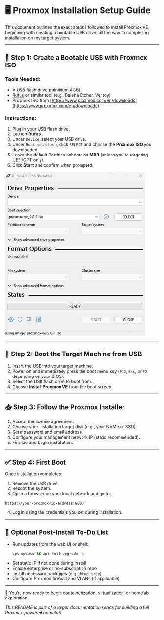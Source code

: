 # 🖥️ Proxmox Installation Setup Guide

This document outlines the exact steps I followed to install Proxmox VE, beginning with creating a bootable USB drive, all the way to completing installation on my target system.

---

## 🧰 Step 1: Create a Bootable USB with Proxmox ISO

### Tools Needed:
- A USB flash drive (minimum 4GB)
- [Rufus](https://rufus.ie/) or similar tool (e.g., Balena Etcher, Ventoy)
- Proxmox ISO from [https://www.proxmox.com/en/downloads](https://www.proxmox.com/en/downloads)

### Instructions:

1. Plug in your USB flash drive.
2. Launch **Rufus**.
3. Under `Device`, select your USB drive.
4. Under `Boot selection`, click `SELECT` and choose the **Proxmox ISO** you downloaded.
5. Leave the default Partition scheme as **MBR** (unless you're targeting UEFI/GPT only).
6. Click **Start** and confirm when prompted.


![Rufus Bootable USB Setup](../images/Rufus_Proxmox_flash_setup.png)


---

## 🔧 Step 2: Boot the Target Machine from USB

1. Insert the USB into your target machine.
2. Power on and immediately press the boot menu key (`F12`, `Esc`, or `F2` depending on your BIOS).
3. Select the USB flash drive to boot from.
4. Choose **Install Proxmox VE** from the boot screen.

---

## 📥 Step 3: Follow the Proxmox Installer

1. Accept the license agreement.
2. Choose your installation target disk (e.g., your NVMe or SSD).
3. Set a password and email address.
4. Configure your management network IP (static recommended).
5. Finalize and begin installation.

---

## ✅ Step 4: First Boot

Once installation completes:
1. Remove the USB drive.
2. Reboot the system.
3. Open a browser on your local network and go to:

```text
https://your-proxmox-ip-address:8006
```

4. Log in using the credentials you set during installation.

---

## 📌 Optional Post-Install To-Do List

- Run updates from the web UI or shell:
  ```bash
  apt update && apt full-upgrade -y
  ```
- Set static IP if not done during install
- Enable enterprise or no-subscription repo
- Install necessary packages (e.g., `htop`, `tree`)
- Configure Proxmox firewall and VLANs (if applicable)

---

🧠 You’re now ready to begin containerization, virtualization, or homelab exploration.

*This README is part of a larger documentation series for building a full Proxmox-powered homelab.*
